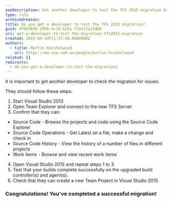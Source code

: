 ```yaml
---
seoDescription: Get another developer to test the TFS 2015 migration by following a series of steps to confirm code browsing, updates, and builds.
type: rule
archivedreason:
title: Do you get a developer to test the TFS 2015 migration?
guid: 4f9b5655-299b-4c7d-b281-722e72a13d88
uri: get-a-developer-to-test-the-migration-tfs2015-migration
created: 2015-08-14T11:37:58.0000000Z
authors:
  - title: Martin Hinshelwood
    url: https://ww.ssw.com.au/people/martin-hinshelwood
related: []
redirects:
  - do-you-get-a-developer-to-test-the-migration1
---
```


It is important to get another developer to check the migration for issues.

<!--endintro-->

They should follow these steps:

1. Start Visual Studio 2013
2. Open Team Explorer and connect to the new TFS Server
3. Confirm that they can:

- Source Code - Browse the projects and code using the Source Code Explorer
- Source Code Operations - Get Latest on a file, make a change and check in
- Source Code History - View the history of a number of files in different projects
- Work Items - Browse and view recent work items

4. Open Visual Studio 2015 and repeat steps 1 to 3.
5. Test that your builds complete successfully on the upgraded build controller(s) and agent(s).
6. Check that they can create a new Team Project in Visual Studio 2015

### Congratulations! You've completed a successful migration!
